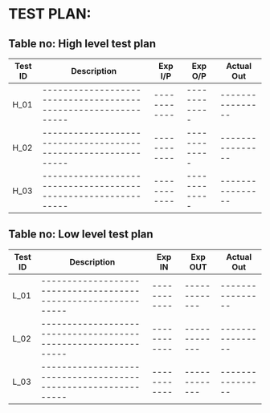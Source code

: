 # TEST PLAN:

## Table no: High level test plan

| **Test ID** | **Description**                                              | **Exp I/P** | **Exp O/P** | **Actual Out** |
|-------------|--------------------------------------------------------------|------------|-------------|----------------|
|  H_01       |--------------------------------------------------------------|  ------------|-------------|----------------|
|  H_02       |--------------------------------------------------------------|  ------------|-------------|----------------|
|  H_03       |--------------------------------------------------------------|  ------------|-------------|----------------|

## Table no: Low level test plan

| **Test ID** | **Description**                                              | **Exp IN** | **Exp OUT** | **Actual Out** |
|-------------|--------------------------------------------------------------|------------|-------------|----------------|
|  L_01       |--------------------------------------------------------------|  ------------|-------------|----------------|
|  L_02       |--------------------------------------------------------------|  ------------|-------------|----------------|
|  L_03       |--------------------------------------------------------------|  ------------|-------------|----------------|

